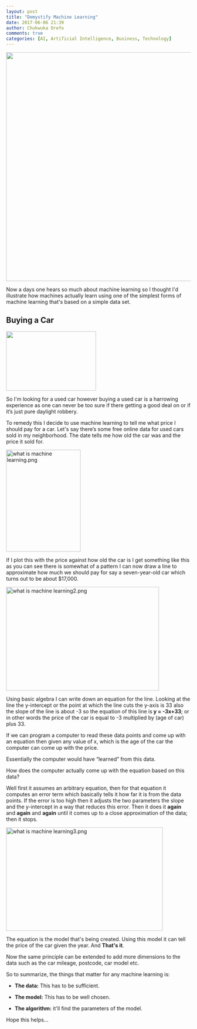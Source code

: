 ```yaml
---
layout: post
title: "Demystify Machine Learning"
date: 2017-06-06 21:39
author: Chukwuka Orefo
comments: true
categories: [AI, Artificial Intelligence, Business, Technology]
---
```

<b><img title="" src="https://apragmatic.files.wordpress.com/2018/08/null2.png" alt="" width="624"  /></b>

Now a days one hears so much about machine learning so I thought I'd illustrate how machines actually learn using one of the simplest forms of machine learning that's based on a simple data set.
<h2>Buying a Car</h2>
<img title="" src="https://apragmatic.files.wordpress.com/2018/08/image7.png" alt="" width="245" height="162" />

So I'm looking for a used car however buying a used car is a harrowing experience as one can never be too sure if there getting a good deal on or if it’s just pure daylight robbery.

To remedy this I decide to use machine learning to tell me what price I should pay for a car. Let's say there’s some free online data for used cars sold in my neighborhood. The date tells me how old the car was and the price it sold for.

<img class=" size-full wp-image-148 alignleft" src="https://apragmatic.files.wordpress.com/2018/08/what-is-machine-learning.png" alt="what is machine learning.png" width="203" height="278" />

If I plot this with the price against how old the car is I get something like this as you can see there is somewhat of a pattern I can now draw a line to approximate how much we should pay for say a seven-year-old car which turns out to be about $17,000.

<img class=" size-full wp-image-149 alignleft" src="https://apragmatic.files.wordpress.com/2018/08/what-is-machine-learning2.png" alt="what is machine learning2.png" width="417" height="283" />

Using basic algebra I can write down an equation for the line. Looking at the line the y-intercept or the point at which the line cuts the y-axis is 33 also the slope of the line is about -3 so the equation of this line is<b> y = -3x+33</b>; or in other words the price of the car is equal to -3 multiplied by (age of car) plus 33.

If we can program a computer to read these data points and come up with an equation then given any value of x, which is the age of the car the computer can come up with the price.

Essentially the computer would have “learned” from this data.

How does the computer actually come up with the equation based on this data?

Well first it assumes an arbitrary equation, then for that equation it computes an error term which basically tells it how far it is from the data points. If the error is too high then it adjusts the two parameters the slope and the y-intercept in a way that reduces this error. Then it does it <b>again</b> and <b>again</b> and <b>again</b> until it comes up to a close approximation of the data; then it stops.

<img class="alignnone size-full wp-image-150" src="https://apragmatic.files.wordpress.com/2018/08/what-is-machine-learning3.png" alt="what is machine learning3.png" width="427" height="282" />

The equation is the model that's being created. Using this model it can tell the price of the car given the year. And <b>That's it</b>.

Now the same principle can be extended to add more dimensions to the data such as the car mileage, postcode, car model etc.

So to summarize, the things that matter for any machine learning is:
<ul>
	<li><strong>The data:</strong> This has to be sufficient.</li>
</ul>
<ul>
	<li><strong>The model:</strong> This has to be well chosen.</li>
</ul>
<ul>
	<li><strong>The algorithm:</strong> it'll find the parameters of the model.</li>
</ul>
Hope this helps...
